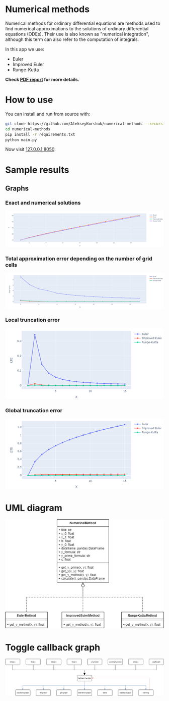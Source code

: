 # Numerical methods

Numerical methods for ordinary differential equations are methods used to find numerical approximations to the solutions of ordinary differential equations (ODEs). Their use is also known as "numerical integration", although this term can also refer to the computation of integrals.

In this app we use:
* Euler
* Improved Euler
* Runge-Kutta

**Check [PDF report](https://github.com/AlekseyKorshuk/numerical-methods/blob/master/docs/report.pdf) for more details.**

# How to use
You can install and run from source with:
```bash
git clone https://github.com/AlekseyKorshuk/numerical-methods --recursive
cd numerical-methods
pip install -r requirements.txt
python main.py
```
Now visit [127.0.0.1:8050](http://127.0.0.1:8050). 

# Sample results

## Graphs

### Exact and numerical solutions

![image](docs/solutions.png)

### Total approximation error depending on the number of grid cells

![image](docs/total.png)

### Local truncation error

![image](docs/lte.png)

### Global truncation error

![image](docs/gte.png)


# UML diagram

![image](docs/uml.png)

# Toggle callback graph

![image](docs/callback.png)
